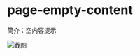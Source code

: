 # page-empty-content

简介：空内容提示

![截图](https://unpkg.com/@ice/block-page-empty-content/screenshot.png)





